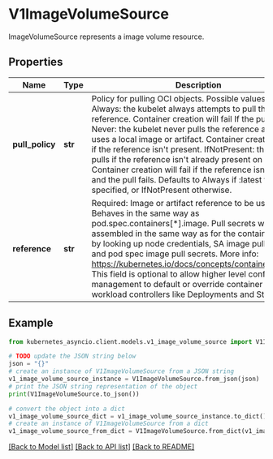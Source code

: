# V1ImageVolumeSource

ImageVolumeSource represents a image volume resource.

## Properties

Name | Type | Description | Notes
------------ | ------------- | ------------- | -------------
**pull_policy** | **str** | Policy for pulling OCI objects. Possible values are: Always: the kubelet always attempts to pull the reference. Container creation will fail If the pull fails. Never: the kubelet never pulls the reference and only uses a local image or artifact. Container creation will fail if the reference isn&#39;t present. IfNotPresent: the kubelet pulls if the reference isn&#39;t already present on disk. Container creation will fail if the reference isn&#39;t present and the pull fails. Defaults to Always if :latest tag is specified, or IfNotPresent otherwise. | [optional] 
**reference** | **str** | Required: Image or artifact reference to be used. Behaves in the same way as pod.spec.containers[*].image. Pull secrets will be assembled in the same way as for the container image by looking up node credentials, SA image pull secrets, and pod spec image pull secrets. More info: https://kubernetes.io/docs/concepts/containers/images This field is optional to allow higher level config management to default or override container images in workload controllers like Deployments and StatefulSets. | [optional] 

## Example

```python
from kubernetes_asyncio.client.models.v1_image_volume_source import V1ImageVolumeSource

# TODO update the JSON string below
json = "{}"
# create an instance of V1ImageVolumeSource from a JSON string
v1_image_volume_source_instance = V1ImageVolumeSource.from_json(json)
# print the JSON string representation of the object
print(V1ImageVolumeSource.to_json())

# convert the object into a dict
v1_image_volume_source_dict = v1_image_volume_source_instance.to_dict()
# create an instance of V1ImageVolumeSource from a dict
v1_image_volume_source_from_dict = V1ImageVolumeSource.from_dict(v1_image_volume_source_dict)
```
[[Back to Model list]](../README.md#documentation-for-models) [[Back to API list]](../README.md#documentation-for-api-endpoints) [[Back to README]](../README.md)


